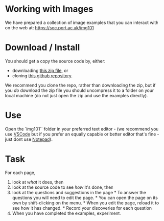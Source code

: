 # Working with Images

We have prepared a collection of image examples that you can interact with on the web at: https://soc.port.ac.uk/img101 


# Download / Install

You should get a copy the source code by, either:
  * downloading [this zip file](https://github.com/portsoc/img101/archive/master.zip), or
  * cloning [this github repository](https://github.com/portsoc/img101).

We recommend you clone the repo, rather than downloading the zip, but if you _do_ download the zip file you should uncompress it to a folder on your local machine (do not just open the zip and use the examples directly).

# Use

Open the `img101`` folder in your preferred text editor - (we recommend you use [VSCode](https://code.visualstudio.com/) but if you prefer an equally capable or better editor that's fine - just dont use [Notepad](https://apps.microsoft.com/detail/windows-notepad/9MSMLRH6LZF3?hl=en-us&gl=US)).

# Task

For each page,
  1. look at _what_ it does, then
  2. look at the source code to see _how_ it's done, then
  3. look at the questions and suggestions in the page
    * To answer the questions you will need to edit the page.
    * You can open the page on its own by shift-clicking on the menu.
    * When you edit the page, reload it to see how it has changed.
    * Record your discoveries for each question
  4. When you have completed the examples, experiment.
  
